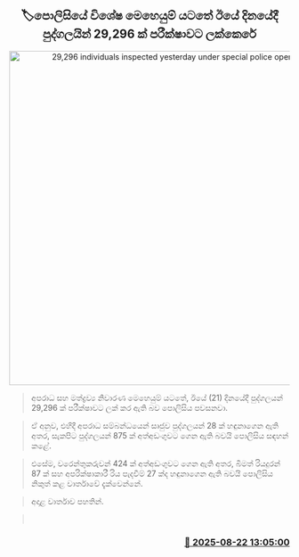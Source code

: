 <p align='center'><b><h2 align='center' title='29,296 individuals inspected yesterday under special police operation'>🏷පොලිසියේ විශේෂ මෙහෙයුම් යටතේ ඊ​යේ දිනයේදී පුද්ගලයින් 29,296 ක් පරීක්ෂාවට ලක්කෙරේ</h2></b></p>
<p align='center'><img src='https://helakuru.sgp1.cdn.digitaloceanspaces.com/esana/images/lib/srilanka-police[1].jpg' width='600' alt='29,296 individuals inspected yesterday under special police operation'></p>

> අපරාධ සහ මත්ද්‍රව්‍ය නිවාරණ මෙහෙයුම් යටතේ, ඊයේ (21) දිනයේදී පුද්ගලයන් 29,296 ක් පරීක්ෂාවට ලක් කර ඇති බව පොලිසිය පවසනවා.

> ඒ අනුව, එහිදී අපරාධ සම්බන්ධයෙන් සෘජුව පුද්ගලයන් 28 ක් හඳුනාගෙන ඇති අතර, සැකපිට පුද්ගලයන් 875 ක් අත්අඩංගුවට ගෙන ඇති බවයි පොලිසිය සඳහන් කළේ.

> එසේම, වරෙන්තුකරුවන් 424 ක් අත්අඩංගුවට ගෙන ඇති අතර, බීමත් රියදුරන් 87 ක් සහ අපරික්ෂාකාරී රිය පැදවීම් 27 ක්ද හඳුනාගෙන ඇති බවයි පොලිසිය නිකුත් කළ වාර්තාවේ දැක්වෙන්නේ.

> අදාළ වාර්තාව පහතින්.

>  



<h3 align='right'><a href='https://www.helakuru.lk/esana/p/112936/'>📅 2025-08-22 13:05:00</a></h3>
